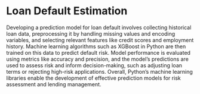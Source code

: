 # Loan Default Estimation

Developing a prediction model for loan default involves collecting historical loan data, preprocessing it by handling missing values and encoding variables, and selecting relevant features like credit scores and employment history. Machine learning algorithms such as XGBoost in Python are then trained on this data to predict default risk. Model performance is evaluated using metrics like accuracy and precision, and the model’s predictions are used to assess risk and inform decision-making, such as adjusting loan terms or rejecting high-risk applications. Overall, Python’s machine learning libraries enable the development of effective prediction models for risk assessment and lending management.